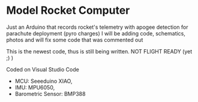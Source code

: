 # Model Rocket Computer
Just an Arduino that records rocket's telemetry with apogee detection for parachute deployment (pyro charges)
I will be adding code, schematics, photos and will fix some code that was commented out

This is the newest code, thus is still being written. NOT FLIGHT READY (yet ;) )

Coded on Visual Studio Code
 - MCU: Seeeduino XIAO,
 - IMU: MPU6050,
 - Barometric Sensor: BMP388
